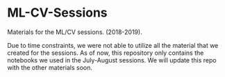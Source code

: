 # ML-CV-Sessions
Materials for the ML/CV sessions. (2018-2019).

Due to time constraints, we were not able to utilize all the material that we created for the sessions. As of now, this repository only contains the notebooks we used in the July-August sessions. We will update this repo with the other materials soon. 
